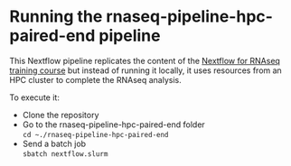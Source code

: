 # Running the rnaseq-pipeline-hpc-paired-end pipeline

This Nextflow pipeline replicates the content of the [Nextflow for RNAseq training course](https://training.nextflow.io/latest/nf4_science/rnaseq/) but instead of running it locally, it uses resources from an HPC cluster to complete the RNAseq analysis. 

To execute it:
- Clone the repository
- Go to the rnaseq-pipeline-hpc-paired-end folder  
`cd ~./rnaseq-pipeline-hpc-paired-end`
- Send a batch job  
`sbatch nextflow.slurm` 